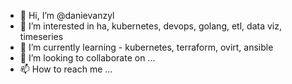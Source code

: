 - 👋 Hi, I’m @danievanzyl
- 👀 I’m interested in ha, kubernetes, devops, golang, etl, data viz, timeseries
- 🌱 I’m currently learning - kubernetes, terraform, ovirt, ansible
- 💞️ I’m looking to collaborate on ...
- 📫 How to reach me ...

<!---
danievanzyl/danievanzyl is a ✨ special ✨ repository because its `README.md` (this file) appears on your GitHub profile.
You can click the Preview link to take a look at your changes.
--->
